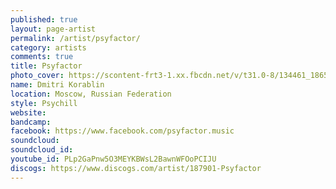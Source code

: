 ```yaml
---
published: true
layout: page-artist
permalink: /artist/psyfactor/
category: artists
comments: true
title: Psyfactor
photo_cover: https://scontent-frt3-1.xx.fbcdn.net/v/t31.0-8/134461_186575728019275_6853916_o.jpg?oh=3ea025b9292784345fc257bf8c8a3286&oe=59BC6607
name: Dmitri Korablin
location: Moscow, Russian Federation
style: Psychill
website: 
bandcamp: 
facebook: https://www.facebook.com/psyfactor.music
soundcloud: 
soundcloud_id: 
youtube_id: PLp2GaPnw5O3MEYKBWsL2BawnWFOoPCIJU
discogs: https://www.discogs.com/artist/187901-Psyfactor
---
```

